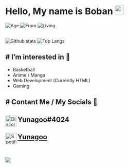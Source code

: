 # Hello, My name is Boban <img src="https://cdn.discordapp.com/attachments/824612268284837918/977972287624065084/yunagoo.png" height=28>

![Age](https://img.shields.io/badge/Age-13-blueviolet?style=for-the-badge)
![From](https://img.shields.io/badge/From-%F0%9F%87%B2%F0%9F%87%B0%20Macedonia-orange?style=for-the-badge)
![Living](https://img.shields.io/badge/Living%20in-%F0%9F%87%A9%F0%9F%87%AA%20Germany-red?style=for-the-badge)

\
![Github stats](https://github-readme-stats.vercel.app/api?username=yunagoo&count_private=true&show_icons=true&theme=dark)
![Top Langs](https://github-readme-stats.vercel.app/api/top-langs/?username=yunagoo&langs_count=8&layout=compact&count_private=true&theme=dark)

## # I’m interested in 🍋
* Basketball
* Anime / Manga
* Web Development (Currently HTML)
* Gaming

## # Contant Me / My Socials 📱
<div class="display: flex; align-items: center; justify-content: center;">
    <img align="left" src="https://external-content.duckduckgo.com/iu/?u=https%3A%2F%2Fmaxcdn.icons8.com%2FShare%2Ficon%2FLogos%2Fdiscord_logo1600.png&f=1&nofb=1" width=35px alt="Discord" />
    <h2>Yunagoo#4024</h2>
</div>
<div class="display: flex; align-items: center; justify-content: center;">
    <img align="left" src="https://external-content.duckduckgo.com/iu/?u=https%3A%2F%2Fimages-wixmp-ed30a86b8c4ca887773594c2.wixmp.com%2Fintermediary%2Ff%2F571e5943-4616-4654-bf99-10b3c98f8686%2Fd98301o-426f05ca-8fe5-4636-9009-db9dd1fca1f3.png&f=1&nofb=1" width=35px alt="Spotify" />
    <h2><a href="https://open.spotify.com/user/31emgcrzwsln7va2lnwjrhlcvfv4">Yunagoo</a></h2>
</div>

\
\
<img src="https://media4.giphy.com/media/1qGaYAEAk7eOA/giphy.gif">
